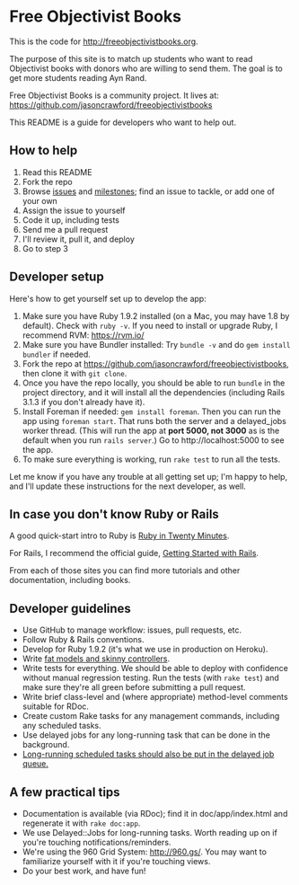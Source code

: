 # Free Objectivist Books

This is the code for http://freeobjectivistbooks.org.

The purpose of this site is to match up students who want to read Objectivist books with donors who are willing to send them. The goal is to get more students reading Ayn Rand.

Free Objectivist Books is a community project. It lives at: https://github.com/jasoncrawford/freeobjectivistbooks

This README is a guide for developers who want to help out.

## How to help

1. Read this README
2. Fork the repo
3. Browse [issues](https://github.com/jasoncrawford/freeobjectivistbooks/issues) and [milestones](https://github.com/jasoncrawford/freeobjectivistbooks/issues/milestones); find an issue to tackle, or add one of your own
4. Assign the issue to yourself
5. Code it up, including tests
6. Send me a pull request
7. I'll review it, pull it, and deploy
8. Go to step 3

## Developer setup

Here's how to get yourself set up to develop the app:

1. Make sure you have Ruby 1.9.2 installed (on a Mac, you may have 1.8 by default). Check with `ruby -v`. If you need to install or upgrade Ruby, I recommend RVM: https://rvm.io/
2. Make sure you have Bundler installed: Try `bundle -v` and do `gem install bundler` if needed.
3. Fork the repo at https://github.com/jasoncrawford/freeobjectivistbooks, then clone it with `git clone`.
4. Once you have the repo locally, you should be able to run `bundle` in the project directory, and it will install all the dependencies (including Rails 3.1.3 if you don't already have it).
5. Install Foreman if needed: `gem install foreman`. Then you can run the app using `foreman start`. That runs both the server and a delayed_jobs worker thread. (This will run the app at **port 5000, not 3000** as is the default when you run `rails server`.) Go to http://localhost:5000 to see the app.
6. To make sure everything is working, run `rake test` to run all the tests.

Let me know if you have any trouble at all getting set up; I'm happy to help, and I'll update these instructions for the next developer, as well.

## In case you don't know Ruby or Rails

A good quick-start intro to Ruby is [Ruby in Twenty Minutes](http://www.ruby-lang.org/en/documentation/quickstart/).

For Rails, I recommend the official guide, [Getting Started with Rails](http://guides.rubyonrails.org/v3.1.3/getting_started.html).

From each of those sites you can find more tutorials and other documentation, including books.

## Developer guidelines

* Use GitHub to manage workflow: issues, pull requests, etc.
* Follow Ruby & Rails conventions.
* Develop for Ruby 1.9.2 (it's what we use in production on Heroku).
* Write [fat models and skinny controllers](http://weblog.jamisbuck.org/2006/10/18/skinny-controller-fat-model).
* Write tests for everything. We should be able to deploy with confidence without manual regression testing. Run the tests (with `rake test`) and make sure they're all green before submitting a pull request.
* Write brief class-level and (where appropriate) method-level comments suitable for RDoc.
* Create custom Rake tasks for any management commands, including any scheduled tasks.
* Use delayed jobs for any long-running task that can be done in the background.
* [Long-running scheduled tasks should also be put in the delayed job queue.](https://devcenter.heroku.com/articles/scheduler#longrunning-jobs)

## A few practical tips

* Documentation is available (via RDoc); find it in doc/app/index.html and regenerate it with `rake doc:app`.
* We use Delayed::Jobs for long-running tasks. Worth reading up on if you're touching notifications/reminders.
* We're using the 960 Grid System: http://960.gs/. You may want to familiarize yourself with it if you're touching views.
* Do your best work, and have fun!
